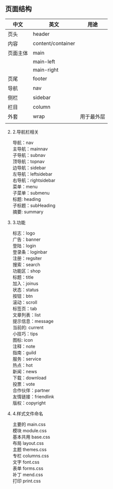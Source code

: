 ## 页面结构

| 中文   | 英文                | 用途    |
| ---- | ----------------- | ----- |
| 页头   | header            |       |
| 内容   | content/container |       |
| 页面主体 | main              |       |
|      | main-left         |       |
|      | main-right        |       |
| 页尾   | footer            |       |
| 导航   | nav               |       |
| 侧栏   | sidebar           |       |
| 栏目   | column            |       |
| 外套   | wrap              | 用于最外层 |
|      |                   |       |


    
2. 2.导航栏相关
    
    导航：nav   
    主导航：mainnav   
    子导航：subnav   
    顶导航：topnav   
    边导航：sidebar   
    左导航：leftsidebar   
    右导航：rightsidebar   
    菜单：menu   
    子菜单：submenu   
    标题: heading   
    子标题：subHeading   
    摘要: summary
    
3. 3.功能
    
    标志：logo   
    广告：banner   
    登陆：login   
    登录条：loginbar   
    注册：regsiter   
    搜索：search   
    功能区：shop   
    标题：title   
    加入：joinus   
    状态：status   
    按钮：btn   
    滚动：scroll   
    标签页：tab   
    文章列表：list   
    提示信息：message   
    当前的: current   
    小技巧：tips   
    图标: icon   
    注释：note   
    指南：guild   
    服务：service   
    热点：hot   
    新闻：news   
    下载：download   
    投票：vote   
    合作伙伴：partner   
    友情链接：friendlink   
    版权：copyright
    
4. 4.样式文件命名
    
    主要的 main.css   
    模块 module.css   
    基本共用 base.css   
    布局 layout.css   
    主题 themes.css   
    专栏 columns.css   
    文字 font.css   
    表单 forms.css   
    补丁 mend.css   
    打印 print.css

